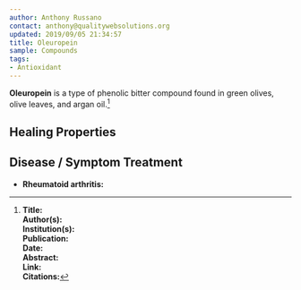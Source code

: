 ```yaml
---
author: Anthony Russano
contact: anthony@qualitywebsolutions.org
updated: 2019/09/05 21:34:57
title: Oleuropein
sample: Compounds
tags:
- Antioxidant
---
```

**Oleuropein** is a type of phenolic bitter compound found in green olives, olive leaves, and argan oil.[^1]

## Healing Properties

## Disease / Symptom Treatment

- **Rheumatoid arthritis:**


[^1]: **Title:** <br>**Author(s):**  <br>**Institution(s):** <br>**Publication:** <i> </i><br>**Date:** <br>**Abstract:** <i> </i><br>**Link:** []()<br>**Citations:**   